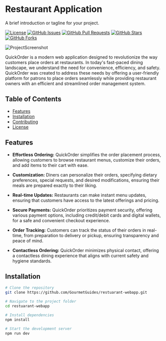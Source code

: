 # Restaurant Application

A brief introduction or tagline for your project.

[![License](https://img.shields.io/badge/License-MIT-blue.svg)](LICENSE)
[![GitHub Issues](https://img.shields.io/github/issues/GourmetGuides/planning)](https://github.com/GourmetGuides/planning/issues)
[![GitHub Pull Requests](https://img.shields.io/github/issues-pr/GourmetGuides/restuarant-webapp)](https://github.com/GourmetGuides/restuarant-webapp/pulls)
[![GitHub Stars](https://img.shields.io/github/stars/GourmetGuides/restuarant-webapp)](https://github.com/GourmetGuides/restuarant-webapp/stargazers)
[![GitHub Forks](https://img.shields.io/github/forks/GourmetGuides/restuarant-webapp)](https://github.com/GourmetGuides/restuarant-webapp/network/members)

![ProjectScreenshot](https://github.com/GourmetGuides/planning/assets/57800109/937027b2-67c3-4f2a-a534-c9e1047e8c38)


QuickOrder is a modern web application designed to revolutionize the way customers place orders at restaurants. In today's fast-paced dining landscape, we understand the need for convenience, efficiency, and safety. QuickOrder was created to address these needs by offering a user-friendly platform for patrons to place orders seamlessly while providing restaurant owners with an efficient and streamlined order management system.

## Table of Contents

- [Features](#features)
- [Installation](#installation)
- [Contributing](#contributing)
- [License](#license)

## Features

- **Effortless Ordering:** QuickOrder simplifies the order placement process, allowing customers to browse restaurant menus, customize their orders, and add items to their cart with ease.

- **Customization:** Diners can personalize their orders, specifying dietary preferences, special requests, and desired modifications, ensuring their meals are prepared exactly to their liking.

- **Real-time Updates:** Restaurants can make instant menu updates, ensuring that customers have access to the latest offerings and pricing.

- **Secure Payments:** QuickOrder prioritizes payment security, offering various payment options, including credit/debit cards and digital wallets, for a safe and convenient checkout experience.

- **Order Tracking:** Customers can track the status of their orders in real-time, from preparation to delivery or pickup, ensuring transparency and peace of mind.

- **Contactless Ordering:** QuickOrder minimizes physical contact, offering a contactless dining experience that aligns with current safety and hygiene standards.


## Installation

```bash
# Clone the repository
git clone https://github.com/GourmetGuides/restuarant-webapp.git

# Navigate to the project folder
cd restuarant-webapp

# Install dependencies
npm install

# Start the development server
npm run dev
